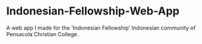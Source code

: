 # Indonesian-Fellowship-Web-App
A web app I made for the 'Indonesian Fellowship' Indonesian community of Pensacola Christian College.
